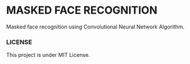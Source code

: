 # MASKED FACE RECOGNITION
Masked face recognition using Convolutional Neural Network Algorithm.

### LICENSE
This project is under MIT License.